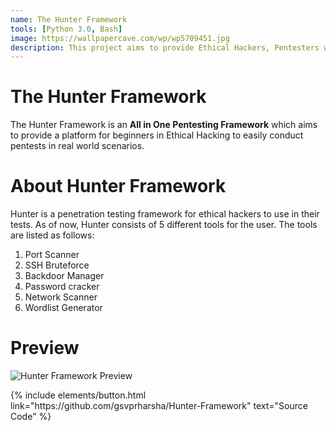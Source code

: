 ```yaml
---
name: The Hunter Framework
tools: [Python 3.0, Bash]
image: https://wallpapercave.com/wp/wp5709451.jpg
description: This project aims to provide Ethical Hackers, Pentesters with an All in One framework that can be used for conducting pentests!
---
```


# The Hunter Framework

The Hunter Framework is an **All in One Pentesting Framework** which aims to provide a platform for beginners in Ethical Hacking to easily conduct pentests in real world scenarios. 

# About Hunter Framework
Hunter is a penetration testing framework for ethical hackers to use in their tests. As of now, Hunter consists of 5 different tools for the user. The tools are listed as follows:
  1. Port Scanner
  2. SSH Bruteforce
  3. Backdoor Manager
  4. Password cracker
  5. Network Scanner
  6. Wordlist Generator

# Preview
<img src="https://github.com/gsvprharsha/Hunter-Framework/blob/main/imgs/Hunter%20Welcome%20Screen.png" alt="Hunter Framework Preview">

<p class="text-center">
{% include elements/button.html link="https://github.com/gsvprharsha/Hunter-Framework" text="Source Code" %}
</p>

